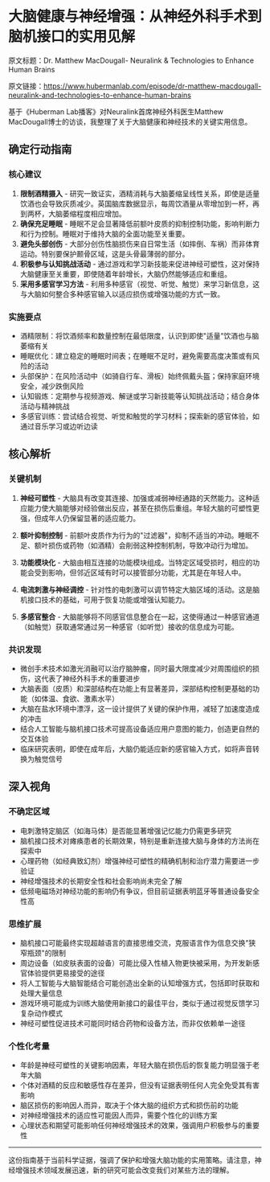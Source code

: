 # 大脑健康与神经增强：从神经外科手术到脑机接口的实用见解

原文标题：Dr. Matthew MacDougall- Neuralink & Technologies to Enhance Human Brains

原文链接：https://www.hubermanlab.com/episode/dr-matthew-macdougall-neuralink-and-technologies-to-enhance-human-brains

<YouTube videoId="3ZGItIAUQmI" />

基于《Huberman Lab播客》对Neuralink首席神经外科医生Matthew MacDougall博士的访谈，我整理了关于大脑健康和神经技术的关键实用信息。

## 确定行动指南

### 核心建议
1. **限制酒精摄入** - 研究一致证实，酒精消耗与大脑萎缩呈线性关系，即使是适量饮酒也会导致灰质减少。英国脑库数据显示，每周饮酒量从零增加到一杯，再到两杯，大脑萎缩程度相应增加。
2. **确保充足睡眠** - 睡眠不足会显著降低前额叶皮质的抑制控制功能，影响判断力和行为控制。睡眠对于维持大脑的全面功能至关重要。
3. **避免头部创伤** - 大部分创伤性脑损伤来自日常生活（如摔倒、车祸）而非体育运动。特别要保护颞骨区域，这是头骨最薄弱的部分。
4. **积极参与认知挑战活动** - 通过游戏和学习新技能来促进神经可塑性，这对保持大脑健康至关重要，即使随着年龄增长，大脑仍然能够适应和重组。
5. **采用多感官学习方法** - 利用多种感官（视觉、听觉、触觉）来学习新信息，这与大脑如何整合多种感官输入以适应损伤或增强功能的方式一致。

### 实施要点
- 酒精限制：将饮酒频率和数量控制在最低限度，认识到即使"适量"饮酒也与脑萎缩有关
- 睡眠优化：建立稳定的睡眠时间表；在睡眠不足时，避免需要高度决策或有风险的活动
- 头部保护：在风险活动中（如骑自行车、滑板）始终佩戴头盔；保持家庭环境安全，减少跌倒风险
- 认知锻炼：定期参与视频游戏、解谜或学习新技能等认知挑战活动；结合身体活动与精神挑战
- 多感官训练：尝试结合视觉、听觉和触觉的学习材料；探索新的感官体验，如通过音乐学习或边听边读

## 核心解析

### 关键机制
1. **神经可塑性** - 大脑具有改变其连接、加强或减弱神经通路的天然能力。这种适应能力使大脑能够对经验做出反应，甚至在损伤后重组。年轻大脑的可塑性更强，但成年人仍保留显著的适应能力。

2. **额叶抑制控制** - 前额叶皮质作为行为的"过滤器"，抑制不适当的冲动。睡眠不足、额叶损伤或药物（如酒精）会削弱这种控制机制，导致冲动行为增加。

3. **功能模块化** - 大脑由相互连接的功能模块组成。当特定区域受损时，相应的功能会受到影响，但邻近区域有时可以接管部分功能，尤其是在年轻人中。

4. **电流刺激与神经调控** - 针对性的电刺激可以调节特定大脑区域的活动。这是脑机接口技术的基础，可用于恢复功能或增强认知能力。

5. **多感官整合** - 大脑能够将不同感官信息整合在一起，这使得通过一种感官通道（如触觉）获取通常通过另一种感官（如听觉）接收的信息成为可能。

### 共识发现
- 微创手术技术如激光消融可以治疗脑肿瘤，同时最大限度减少对周围组织的损伤，这代表了神经外科手术的重要进步
- 大脑表面（皮质）和深部结构在功能上有显著差异，深部结构控制更基础的功能（如体温、食欲、激素水平）
- 大脑在盐水环境中漂浮，这一设计提供了关键的保护作用，减轻了加速度造成的冲击
- 结合人工智能与脑机接口技术可提高设备适应用户意图的能力，创造更自然的交互体验
- 临床研究表明，即使在成年后，大脑仍能适应新的感官输入方式，如将声音转换为触觉信号

## 深入视角

### 不确定区域
- 电刺激特定脑区（如海马体）是否能显著增强记忆能力仍需更多研究
- 脑机接口技术对瘫痪患者的长期效果，特别是重新连接大脑与身体的方法尚在探索中
- 心理药物（如经典致幻剂）增强神经可塑性的精确机制和治疗潜力需要进一步验证
- 神经增强技术的长期安全性和社会影响尚未完全了解
- 低频电磁场对神经功能的影响仍有争议，但目前证据表明蓝牙等普通设备安全性高

### 思维扩展
- 脑机接口可能最终实现超越语言的直接思维交流，克服语言作为信息交换"狭窄瓶颈"的限制
- 周边设备（如皮肤表面的设备）可能比侵入性植入物更快被采用，为开发新感官体验提供更易接受的途径
- 将人工智能与大脑智能结合可能创造出全新的认知增强方式，包括即时获取和处理大量信息
- 游戏环境可能成为训练大脑使用新接口的最佳平台，类似于通过视觉反馈学习复杂动作模式
- 神经可塑性促进技术可能同时结合药物和设备方法，而非仅依赖单一途径

### 个性化考量
- 年龄是神经可塑性的关键影响因素，年轻大脑在损伤后的恢复能力明显强于老年大脑
- 个体对酒精的反应和敏感性存在差异，但没有证据表明任何人完全免受其有害影响
- 脑区损伤的影响因人而异，取决于个体大脑的组织方式和损伤前的功能
- 对神经增强技术的适应性可能因人而异，需要个性化的训练方案
- 心理状态和期望可能影响任何神经增强技术的效果，强调用户积极参与的重要性

---

这份指南基于当前科学证据，强调了保护和增强大脑功能的实用策略。请注意，神经增强技术领域发展迅速，新的研究可能会改变我们对某些方法的理解。
